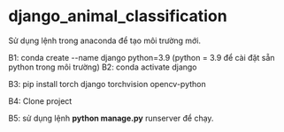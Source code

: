 # django_animal_classification

 Sử dụng lệnh trong anaconda để tạo môi trường mới.
 
 B1: conda create --name django python=3.9
 (python = 3.9 để cài đặt sẵn python trong môi trường)
 B2: conda activate django
 
 B3: pip install torch django torchvision opencv-python
 
 B4: Clone project

 B5: sử dụng lệnh **python manage.py** runserver để chạy.
 
 
 

